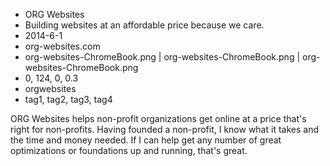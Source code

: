 * ORG Websites
* Building websites at an affordable price because we care.
* 2014-6-1
* org-websites.com
* org-websites-ChromeBook.png | org-websites-ChromeBook.png | org-websites-ChromeBook.png
* 0, 124, 0, 0.3
* orgwebsites
* tag1, tag2, tag3, tag4

ORG Websites helps non-profit organizations get online at a price that's right for non-profits. Having founded a non-profit, I know what it takes and the time and money needed. If I can help get any number of great optimizations or foundations up and running, that's great.


